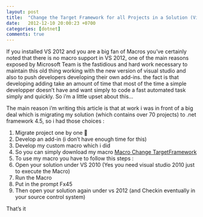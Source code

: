 ```yaml
---
layout: post
title:  "Change the Target Framework for all Projects in a Solution (Visual Studio 2012)"
date:   2012-12-10 20:00:23 +0700
categories: [dotnet]
comments: true
---
```

If you installed VS 2012 and you are a big fan of Macros you’ve certainly noted that there is no macro support in VS 2012, one of the main reasons exposed by Microsoft Team is the fastidious and hard work necessary to maintain this old thing working with the new version of visual studio and also to push developers developing their own add-ins. the fact is that developing adding take an amount of time that most of the time a simple developper doesn’t have and want simply to code a fast automated task simply and quickly. So i’m a little upset about this…

The main reason i’m writing this article is that at work i was in front of a big deal which is migrating my solution (which contains over 70 projects) to .net framework 4.5, so i had those choices :

1. Migrate project one by one 🙂
2. Develop an add-in (i don’t have enough time for this)
3. Develop my custom macro which i did
4. So you can simply download my macro [Macro Change TargetFramework](/static/files/upload/project-utilities.zip)
5. To use my macro you have to follow this steps :
6. Open your solution under VS 2010 (Yes you need visual studio 2010 just to execute the  Macro)
7. Run the Macro
8. Put in the prompt Fx45
9. Then open your solution again under vs 2012 (and Checkin  eventually in your source control system)

That’s it

